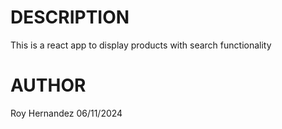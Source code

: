 # DESCRIPTION

This is a react app to display products with search functionality

# AUTHOR

Roy Hernandez
06/11/2024
